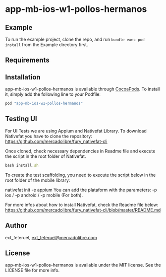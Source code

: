 # app-mb-ios-w1-pollos-hermanos

## Example

To run the example project, clone the repo, and run `bundle exec pod install` from the Example directory first.

## Requirements

## Installation

app-mb-ios-w1-pollos-hermanos is available through [CocoaPods](http://cocoapods.org). To install
it, simply add the following line to your Podfile:

```ruby
pod "app-mb-ios-w1-pollos-hermanos"
```

## Testing UI
For UI Tests we are using Appium and Nativefat Library. To download Nativefat you have to clone the repository:
https://github.com/mercadolibre/fury_nativefat-cli

Once cloned, check necessary dependencies in Readme file and execute the script in the root folder of Nativefat.

```ruby
bash install.sh
```

To create the test scaffolding, you need to execute the script below in the root folder of the mobile library:

nativefat init -e appium
You can add the plataform with the parameters: -p ios / -p android / -p mobile (For both).

For more infos about how to install Nativefat, check the Readme file below:
https://github.com/mercadolibre/fury_nativefat-cli/blob/master/README.md

## Author

ext_feteruel, ext_feteruel@mercadolibre.com

## License

app-mb-ios-w1-pollos-hermanos is available under the MIT license. See the LICENSE file for more info.
